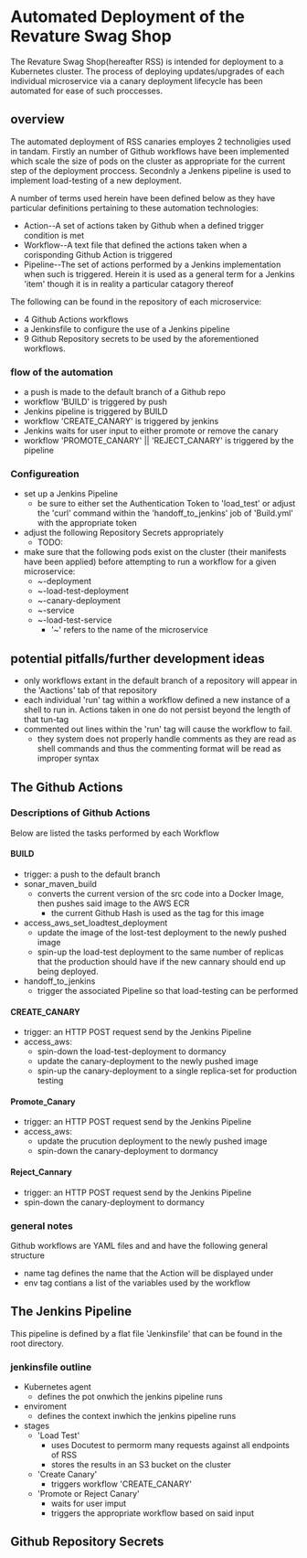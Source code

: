 # Automated Deployment of the Revature Swag Shop
The Revature Swag Shop(hereafter RSS) is intended for deployment to a Kubernetes cluster. The process of deploying updates/upgrades of each individual microservice via a canary deployment lifecycle has been automated for ease of such proccesses. 

## overview
The automated deployment of RSS canaries employes 2 technoligies used in tandam.  Firstly an number of Github workflows have been implemented which scale the size of pods on the cluster as appropriate for the current step of the deployment proccess.  Secondnly a Jenkens pipeline is used to implement load-testing of a new deployment. 

A number of terms used herein have been defined below as they have particular definitions pertaining to these automation technologies:
* Action--A set of actions taken by Github when a defined trigger condition is met
* Workflow--A text file that defined the actions taken when a corisponding Github Action is triggered
* Pipeline--The set of actions performed by a Jenkins implementation when such is triggered.  Herein it is used as a general term for a Jenkins 'item' though it is in reality a particular catagory thereof

The following can be found in the repository of each microservice:
* 4 Github Actions workflows 
* a Jenkinsfile to configure the use of a Jenkins pipeline
* 9 Github Repository secrets to be used by the aforementioned workflows.

### flow of the automation
* a push is made to the default branch of a Github repo
* workflow 'BUILD' is triggered by push
* Jenkins pipeline is triggered by BUILD
* workflow 'CREATE_CANARY' is triggered by jenkins
* Jenkins waits for user input to either promote or remove the canary
* workflow 'PROMOTE_CANARY' || 'REJECT_CANARY' is triggered by the pipeline

### Configureation
* set up a Jenkins Pipeline
    * be sure to either set the Authentication Token to 'load_test' or adjust the  'curl' command within the 'handoff_to_jenkins' job of 'Build.yml' with the appropriate token
* adjust the following Repository Secrets appropriately
    * TODO: 
* make sure that the following pods exist on the cluster (their manifests have been applied) before attempting to run a workflow for a given microservice:
    * ~-deployment
    * ~-load-test-deployment
    * ~-canary-deployment
    * ~-service
    * ~-load-test-service
        * '~' refers to the name of the microservice

## potential pitfalls/further development ideas
* only workflows extant in the default branch of a repository will appear in the 'Aactions' tab of that repository
* each individual 'run' tag within a workflow defined a new instance of a shell to run in.  Actions taken in one do not persist beyond the length of that tun-tag
* commented out lines within the 'run' tag will cause the workflow to fail.
    * they system does not properly handle comments as they are read as shell commands and thus the commenting format will be read as improper syntax

## The Github Actions

### Descriptions of Github Actions
Below are listed the tasks performed by each Workflow

#### BUILD
* trigger: a push to the default branch
* sonar_maven_build
    * converts the current version of the src code into a Docker Image, then pushes said image to the AWS ECR
        * the current Github Hash is used as the tag for this image
* access_aws_set_loadtest_deployment
    * update the image of the lost-test deployment to the newly pushed image
    * spin-up the load-test deployment to the same number of replicas that the production should have if the new cannary should end up being deployed.
* handoff_to_jenkins
    * trigger the associated Pipeline so that load-testing can be performed

#### CREATE_CANARY
* trigger: an HTTP POST request send by the Jenkins Pipeline
* access_aws:
    * spin-down the load-test-deployment to dormancy
    * update the canary-deployment to the newly pushed image
    * spin-up the canary-deployment to a single replica-set for production testing

#### Promote_Canary
* trigger: an HTTP POST request send by the Jenkins Pipeline
* access_aws:
    * update the prucution deployment to the newly pushed image
    * spin-down the canary-deployment to dormancy

#### Reject_Cannary
* trigger: an HTTP POST request send by the Jenkins Pipeline
* spin-down the canary-deployment to dormancy

### general notes
Github workflows are YAML files and and have the following general structure
* name tag defines the name that the Action will be displayed under
* env tag contians a list of the variables used by the workflow

## The Jenkins Pipeline
This pipeline is defined by a flat file 'Jenkinsfile' that can be found in the root directory.  

### jenkinsfile outline
* Kubernetes agent
    * defines the pot onwhich the jenkins pipeline runs
* enviroment
    * defines the context inwhich the jenkins pipeline runs
* stages
    * 'Load Test'
        * uses Docutest to permorm many requests against all endpoints of RSS
        * stores the results in an S3 bucket on the cluster
    * 'Create Canary'
        * triggers workflow 'CREATE_CANARY'
    * 'Promote or Reject Canary'
        * waits for user imput 
        * triggers the appropriate workflow based on said input

## Github Repository Secrets

